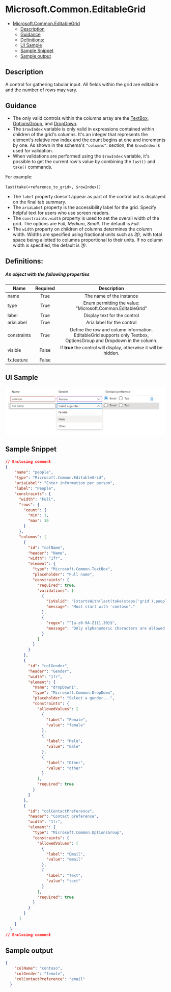 <a name="microsoft-common-editablegrid"></a>
# Microsoft.Common.EditableGrid
* [Microsoft.Common.EditableGrid](#microsoft-common-editablegrid)
    * [Description](#microsoft-common-editablegrid-description)
    * [Guidance](#microsoft-common-editablegrid-guidance)
    * [Definitions:](#microsoft-common-editablegrid-definitions)
    * [UI Sample](#microsoft-common-editablegrid-ui-sample)
    * [Sample Snippet](#microsoft-common-editablegrid-sample-snippet)
    * [Sample output](#microsoft-common-editablegrid-sample-output)

<a name="microsoft-common-editablegrid-description"></a>
## Description
A control for gathering tabular input. All fields within the grid are editable and the number of rows may vary.
<a name="microsoft-common-editablegrid-guidance"></a>
## Guidance
- The only valid controls within the columns array are the [TextBox](https://learn.microsoft.com/azure/azure-resource-manager/managed-applications/microsoft-common-textbox), [OptionsGroup](https://learn.microsoft.com/azure/azure-resource-manager/managed-applications/microsoft-common-optionsgroup), and [DropDown](https://learn.microsoft.com/azure/azure-resource-manager/managed-applications/microsoft-common-dropdown).
- The `$rowIndex` variable is only valid in expressions contained within children of the grid's columns. It's an integer that represents the element's relative row index and the count begins at one and increments by one. As shown in the schema's `"columns"`: section, the `$rowIndex` is used for validation.
- When validations are performed using the `$rowIndex` variable, it's possible to get the current row's value by combining the `last()` and `take()` commands.

For example:

`last(take(<reference_to_grid>, $rowIndex))`

- The `label` property doesn't appear as part of the control but is displayed on the final tab summary.
- The `ariaLabel` property is the accessibility label for the grid. Specify helpful text for users who use screen readers.
- The `constraints.width` property is used to set the overall width of the grid. The options are *Full*, *Medium*, *Small*. The default is *Full*.
- The `width` property on children of columns determines the column width. Widths are specified using fractional units such as *3fr*, with total space being allotted to columns proportional to their units. If no column width is specified, the default is *1fr*.
 
<a name="microsoft-common-editablegrid-definitions"></a>
## Definitions:
<a name="microsoft-common-editablegrid-definitions-an-object-with-the-following-properties"></a>
##### An object with the following properties
| Name | Required | Description
| ---|:--:|:--:|
|name|True|The name of the instance
|type|True|Enum permitting the value: "Microsoft.Common.EditableGrid"
|label|True|Display text for the control
|ariaLabel|True|Aria label for the control
|constraints|True|Define the row and column information. EditableGrid supports only Textbox, OptionsGroup and Dropdown in the column.
|visible|False|If **true** the control will display, otherwise it will be hidden.
|fx.feature|False|
<a name="microsoft-common-editablegrid-ui-sample"></a>
## UI Sample
![alt-text](../media/dx/controls/Microsoft.Common.EditableGrid.png "UI Sample")  
<a name="microsoft-common-editablegrid-sample-snippet"></a>
## Sample Snippet

```json
// Enclosing comment
{
    "name": "people",
    "type": "Microsoft.Common.EditableGrid",
    "ariaLabel": "Enter information per person",
    "label": "People",
    "constraints": {
      "width": "Full",
      "rows": {
        "count": {
          "min": 1,
          "max": 10
        }
      },
      "columns": [
        {
          "id": "colName",
          "header": "Name",
          "width": "1fr",
          "element": {
            "type": "Microsoft.Common.TextBox",
            "placeholder": "Full name",
            "constraints": {
              "required": true,
              "validations": [
                {
                  "isValid": "[startsWith(last(take(steps('grid').people, $rowIndex)).colName, 'contoso')]",
                  "message": "Must start with 'contoso'."
                },
                {
                  "regex": "^[a-z0-9A-Z]{1,30}$",
                  "message": "Only alphanumeric characters are allowed, and the value must be 1-30 characters long."
                }
              ]
            }
          }
        },
        {
          "id": "colGender",
          "header": "Gender",
          "width": "1fr",
          "element": {
            "name": "dropDown1",
            "type": "Microsoft.Common.DropDown",
            "placeholder": "Select a gender...",
            "constraints": {
              "allowedValues": [
                {
                  "label": "Female",
                  "value": "female"
                },
                {
                  "label": "Male",
                  "value": "male"
                },
                {
                  "label": "Other",
                  "value": "other"
                }
              ],
              "required": true
            }
          }
        },
        {
          "id": "colContactPreference",
          "header": "Contact preference",
          "width": "1fr",
          "element": {
            "type": "Microsoft.Common.OptionsGroup",
            "constraints": {
              "allowedValues": [
                {
                  "label": "Email",
                  "value": "email"
                },
                {
                  "label": "Text",
                  "value": "text"
                }
              ],
              "required": true
            }
          }
        }
      ]
    }
  }
// Enclosing comment

```
<a name="microsoft-common-editablegrid-sample-output"></a>
## Sample output

```json
{
    "colName": "contoso",
    "colGender": "female",
    "colContactPreference": "email"
  }

```
